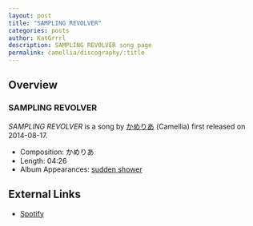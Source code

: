 ```yaml
---
layout: post
title: "SAMPLING REVOLVER"
categories: posts
author: KatGrrrl
description: SAMPLING REVOLVER song page
permalink: camellia/discography/:title
---
```


## Overview

### SAMPLING REVOLVER

*SAMPLING REVOLVER* is a song by [かめりあ](/camellia) (Camellia) first released on 2014-08-17.

* Composition: かめりあ
* Length: 04:26
* Album Appearances: [sudden shower](/camellia/albums/sudden-shower)

## External Links

* [Spotify](https://open.spotify.com/track/3Y068ojma0cudRf37839Nj?si=d6ecb65e64084dc6)
